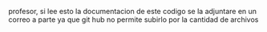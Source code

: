 profesor, si lee esto la documentacion de este codigo se la adjuntare en un correo a parte ya que git hub no permite subirlo por la cantidad de archivos
